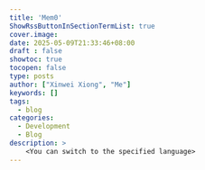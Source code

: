 ```yaml
---
title: 'Mem0'
ShowRssButtonInSectionTermList: true
cover.image:
date: 2025-05-09T21:33:46+08:00
draft : false
showtoc: true
tocopen: false
type: posts
author: ["Xinwei Xiong", "Me"]
keywords: []
tags:
  - blog
categories:
  - Development
  - Blog
description: >
    <You can switch to the specified language>
---
```

